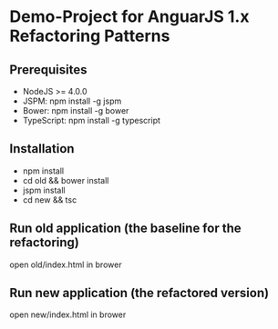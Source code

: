 # Demo-Project for AnguarJS 1.x Refactoring Patterns

## Prerequisites
- NodeJS >= 4.0.0
- JSPM: npm install -g jspm
- Bower: npm install -g bower
- TypeScript: npm install -g typescript

## Installation
- npm install
- cd old && bower install
- jspm install
- cd new && tsc

## Run old application (the baseline for the refactoring)
open old/index.html in brower

## Run new application (the refactored version)
open new/index.html in brower